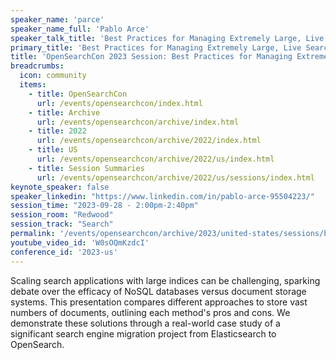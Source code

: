 ```yaml
---
speaker_name: 'parce'
speaker_name_full: 'Pablo Arce'
speaker_talk_title: 'Best Practices for Managing Extremely Large, Live Search Indices'
primary_title: 'Best Practices for Managing Extremely Large, Live Search Indices'
title: 'OpenSearchCon 2023 Session: Best Practices for Managing Extremely Large, Live Search Indices'
breadcrumbs:
  icon: community
  items:
    - title: OpenSearchCon
      url: /events/opensearchcon/index.html
    - title: Archive
      url: /events/opensearchcon/archive/index.html
    - title: 2022
      url: /events/opensearchcon/archive/2022/index.html
    - title: US
      url: /events/opensearchcon/archive/2022/us/index.html
    - title: Session Summaries
      url: /events/opensearchcon/archive/2022/us/sessions/index.html
keynote_speaker: false
speaker_linkedin: "https://www.linkedin.com/in/pablo-arce-95504223/"
session_time: "2023-09-28 - 2:00pm-2:40pm"
session_room: "Redwood"
session_track: "Search"
permalink: '/events/opensearchcon/archive/2023/united-states/sessions/best-practices-for-managing-extremely-large-live-search-indices.html'
youtube_video_id: 'W0sOQmKzdcI'
conference_id: '2023-us'
---
```


Scaling search applications with large indices can be challenging, sparking debate over the efficacy of NoSQL databases versus document storage systems. This presentation compares different approaches to store vast numbers of documents, outlining each method's pros and cons. We demonstrate these solutions through a real-world case study of a significant search engine migration project from Elasticsearch to OpenSearch.
